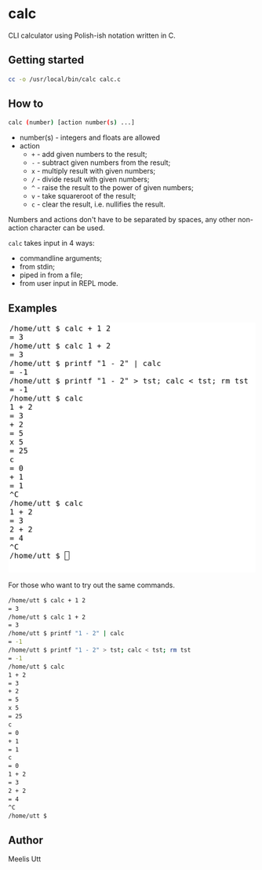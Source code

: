 # calc

CLI calculator using Polish-ish notation written in C.

## Getting started

```sh
cc -o /usr/local/bin/calc calc.c
```

## How to

```sh
calc (number) [action number(s) ...]
```

* number(s) - integers and floats are allowed
* action
    * `+` - add given numbers to the result;
    * `-` - subtract given numbers from the result;
    * `x` - multiply result with given numbers;
    * `/` - divide result with given numbers;
    * `^` - raise the result to the power of given numbers;
    * `v` - take squareroot of the result;
    * `c` - clear the result, i.e. nullifies the result.

Numbers and actions don't have to be separated by spaces, any other non-action character can be used.

`calc` takes input in 4 ways:

* commandline arguments;
* from stdin;
* piped in from a file;
* from user input in REPL mode.


## Examples

![](examples.png)

For those who want to try out the same commands.

```sh
/home/utt $ calc + 1 2
= 3
/home/utt $ calc 1 + 2
= 3
/home/utt $ printf "1 - 2" | calc
= -1
/home/utt $ printf "1 - 2" > tst; calc < tst; rm tst
= -1
/home/utt $ calc
1 + 2
= 3
+ 2
= 5
x 5
= 25
c
= 0
+ 1
= 1
c
= 0
1 + 2
= 3
2 + 2
= 4
^C
/home/utt $
```


## Author

Meelis Utt
